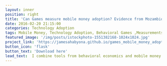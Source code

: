 ```yaml
---
layout: inner
position: right
title: 'Can Games measure mobile money adoption? Evidence from Mozambique'
date: 2016-02-20 21:15:00
categories: Technology Adoption
tags: Mobile Money, Technology Adoption, Behavioral Games ,Measurements, Mozambique
featured_image: '/img/posts/istockphoto-1551382168-1024x1024.jpg'
project_link: 'https://jamesahabyona.github.io/games_mobile_money_adoption.pdf'
button_icon: 'flask'
button_text: 'Download here'
lead_text:  I combine tools from behavioral economics and mobile money transaction data to test a novel method for measuring mobile money adoption.
---
```

